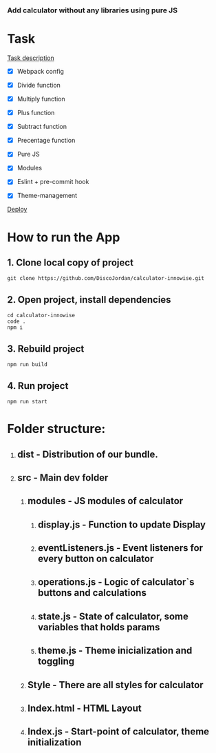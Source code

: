 ### Add calculator without any libraries using pure JS

# Task

[Task description](https://docs.google.com/document/d/1zpXXeSae-BlcxPKgw3DhxZA92cspVailrPYoaXSYrW8/edit?tab=t.0#heading=h.5dt3hghpa22f "Task")

- [x] Webpack config
- [x] Divide function
- [x] Multiply function
- [x] Plus function
- [x] Subtract function
- [x] Precentage function
- [x] Pure JS
- [x] Modules
- [x] Eslint + pre-commit hook
- [x] Theme-management


[Deploy](https://discojordan.github.io/calculator-innowise/dist/index.html "Deploy")
# How to run the App

## 1. Clone local copy of project 

`git clone https://github.com/DiscoJordan/calculator-innowise.git`

## 2. Open project, install dependencies 

```
cd calculator-innowise
code .
npm i
```

## 3. Rebuild project

`npm run build`

## 4. Run project

`npm run start`

# Folder structure:

1. ## dist - Distribution of our bundle.
2. ## src - Main dev folder
    1. ## modules - JS modules of calculator
         1. ## display.js - Function to update Display
         2. ## eventListeners.js - Event listeners for every button on calculator
         3. ## operations.js - Logic of calculator`s buttons and calculations
         4. ## state.js - State of calculator, some variables that holds params
         5. ## theme.js - Theme inicialization and toggling
    2. ## Style - There are all styles for calculator
    3. ## Index.html - HTML Layout 
    4. ## Index.js - Start-point of calculator, theme initialization

